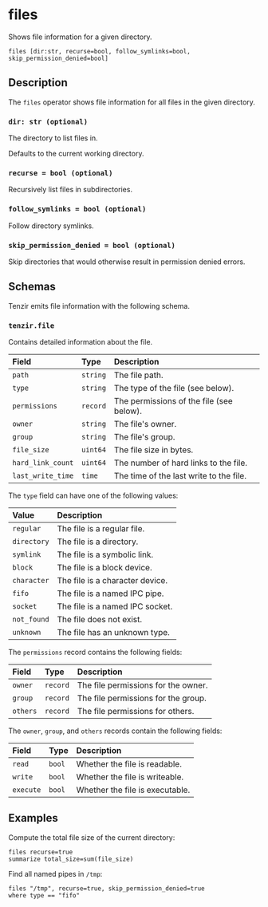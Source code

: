 # files

Shows file information for a given directory.

```tql
files [dir:str, recurse=bool, follow_symlinks=bool, skip_permission_denied=bool]
```

## Description

The `files` operator shows file information for all files in the given
directory.

### `dir: str (optional)`

The directory to list files in.

Defaults to the current working directory.

### `recurse = bool (optional)`

Recursively list files in subdirectories.

### `follow_symlinks = bool (optional)`

Follow directory symlinks.

### `skip_permission_denied = bool (optional)`

Skip directories that would otherwise result in permission denied errors.

## Schemas

Tenzir emits file information with the following schema.

### `tenzir.file`

Contains detailed information about the file.

| Field             | Type     | Description                              |
| :---------------- | :------- | :--------------------------------------- |
| `path`            | `string` | The file path.                           |
| `type`            | `string` | The type of the file (see below).        |
| `permissions`     | `record` | The permissions of the file (see below). |
| `owner`           | `string` | The file's owner.                        |
| `group`           | `string` | The file's group.                        |
| `file_size`       | `uint64` | The file size in bytes.                  |
| `hard_link_count` | `uint64` | The number of hard links to the file.    |
| `last_write_time` | `time`   | The time of the last write to the file.  |

The `type` field can have one of the following values:

| Value       | Description                     |
| :---------- | :------------------------------ |
| `regular`   | The file is a regular file.     |
| `directory` | The file is a directory.        |
| `symlink`   | The file is a symbolic link.    |
| `block`     | The file is a block device.     |
| `character` | The file is a character device. |
| `fifo`      | The file is a named IPC pipe.   |
| `socket`    | The file is a named IPC socket. |
| `not_found` | The file does not exist.        |
| `unknown`   | The file has an unknown type.   |

The `permissions` record contains the following fields:

| Field    | Type     | Description                         |
| :------- | :------- | :---------------------------------- |
| `owner`  | `record` | The file permissions for the owner. |
| `group`  | `record` | The file permissions for the group. |
| `others` | `record` | The file permissions for others.    |

The `owner`, `group`, and `others` records contain the following fields:

| Field     | Type   | Description                     |
| :-------- | :----- | :------------------------------ |
| `read`    | `bool` | Whether the file is readable.   |
| `write`   | `bool` | Whether the file is writeable.  |
| `execute` | `bool` | Whether the file is executable. |

## Examples

Compute the total file size of the current directory:

```tql
files recurse=true
summarize total_size=sum(file_size)
```

Find all named pipes in `/tmp`:

```tql
files "/tmp", recurse=true, skip_permission_denied=true
where type == "fifo"
```
